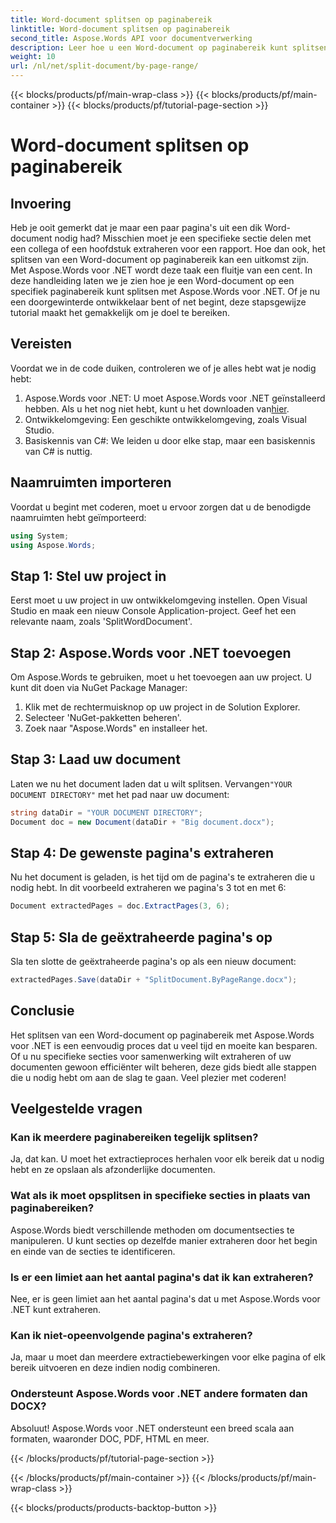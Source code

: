 ```yaml
---
title: Word-document splitsen op paginabereik
linktitle: Word-document splitsen op paginabereik
second_title: Aspose.Words API voor documentverwerking
description: Leer hoe u een Word-document op paginabereik kunt splitsen met Aspose.Words voor .NET met onze gedetailleerde stapsgewijze handleiding. Perfect voor ontwikkelaars.
weight: 10
url: /nl/net/split-document/by-page-range/
---
```


{{< blocks/products/pf/main-wrap-class >}}
{{< blocks/products/pf/main-container >}}
{{< blocks/products/pf/tutorial-page-section >}}

# Word-document splitsen op paginabereik

## Invoering

Heb je ooit gemerkt dat je maar een paar pagina's uit een dik Word-document nodig had? Misschien moet je een specifieke sectie delen met een collega of een hoofdstuk extraheren voor een rapport. Hoe dan ook, het splitsen van een Word-document op paginabereik kan een uitkomst zijn. Met Aspose.Words voor .NET wordt deze taak een fluitje van een cent. In deze handleiding laten we je zien hoe je een Word-document op een specifiek paginabereik kunt splitsen met Aspose.Words voor .NET. Of je nu een doorgewinterde ontwikkelaar bent of net begint, deze stapsgewijze tutorial maakt het gemakkelijk om je doel te bereiken.

## Vereisten

Voordat we in de code duiken, controleren we of je alles hebt wat je nodig hebt:

1.  Aspose.Words voor .NET: U moet Aspose.Words voor .NET geïnstalleerd hebben. Als u het nog niet hebt, kunt u het downloaden van[hier](https://releases.aspose.com/words/net/).
2. Ontwikkelomgeving: Een geschikte ontwikkelomgeving, zoals Visual Studio.
3. Basiskennis van C#: We leiden u door elke stap, maar een basiskennis van C# is nuttig.

## Naamruimten importeren

Voordat u begint met coderen, moet u ervoor zorgen dat u de benodigde naamruimten hebt geïmporteerd:

```csharp
using System;
using Aspose.Words;
```

## Stap 1: Stel uw project in

Eerst moet u uw project in uw ontwikkelomgeving instellen. Open Visual Studio en maak een nieuw Console Application-project. Geef het een relevante naam, zoals 'SplitWordDocument'.

## Stap 2: Aspose.Words voor .NET toevoegen

Om Aspose.Words te gebruiken, moet u het toevoegen aan uw project. U kunt dit doen via NuGet Package Manager:

1. Klik met de rechtermuisknop op uw project in de Solution Explorer.
2. Selecteer 'NuGet-pakketten beheren'.
3. Zoek naar "Aspose.Words" en installeer het.

## Stap 3: Laad uw document

 Laten we nu het document laden dat u wilt splitsen. Vervangen`"YOUR DOCUMENT DIRECTORY"` met het pad naar uw document:

```csharp
string dataDir = "YOUR DOCUMENT DIRECTORY";
Document doc = new Document(dataDir + "Big document.docx");
```

## Stap 4: De gewenste pagina's extraheren

Nu het document is geladen, is het tijd om de pagina's te extraheren die u nodig hebt. In dit voorbeeld extraheren we pagina's 3 tot en met 6:

```csharp
Document extractedPages = doc.ExtractPages(3, 6);
```

## Stap 5: Sla de geëxtraheerde pagina's op

Sla ten slotte de geëxtraheerde pagina's op als een nieuw document:

```csharp
extractedPages.Save(dataDir + "SplitDocument.ByPageRange.docx");
```

## Conclusie

Het splitsen van een Word-document op paginabereik met Aspose.Words voor .NET is een eenvoudig proces dat u veel tijd en moeite kan besparen. Of u nu specifieke secties voor samenwerking wilt extraheren of uw documenten gewoon efficiënter wilt beheren, deze gids biedt alle stappen die u nodig hebt om aan de slag te gaan. Veel plezier met coderen!

## Veelgestelde vragen

### Kan ik meerdere paginabereiken tegelijk splitsen?

Ja, dat kan. U moet het extractieproces herhalen voor elk bereik dat u nodig hebt en ze opslaan als afzonderlijke documenten.

### Wat als ik moet opsplitsen in specifieke secties in plaats van paginabereiken?

Aspose.Words biedt verschillende methoden om documentsecties te manipuleren. U kunt secties op dezelfde manier extraheren door het begin en einde van de secties te identificeren.

### Is er een limiet aan het aantal pagina's dat ik kan extraheren?

Nee, er is geen limiet aan het aantal pagina's dat u met Aspose.Words voor .NET kunt extraheren.

### Kan ik niet-opeenvolgende pagina's extraheren?

Ja, maar u moet dan meerdere extractiebewerkingen voor elke pagina of elk bereik uitvoeren en deze indien nodig combineren.

### Ondersteunt Aspose.Words voor .NET andere formaten dan DOCX?

Absoluut! Aspose.Words voor .NET ondersteunt een breed scala aan formaten, waaronder DOC, PDF, HTML en meer.

{{< /blocks/products/pf/tutorial-page-section >}}

{{< /blocks/products/pf/main-container >}}
{{< /blocks/products/pf/main-wrap-class >}}

{{< blocks/products/products-backtop-button >}}
